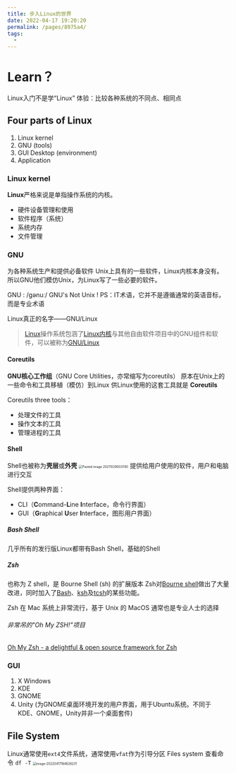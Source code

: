 ```yaml
---
title: 步入Linux的世界
date: 2022-04-17 19:20:20
permalink: /pages/8975a4/
tags:
  - 
---
```

# Learn？

Linux入门不是学“Linux”
体验：比较各种系统的不同点、相同点

## Four parts of Linux

1. Linux kernel
2. GNU (tools)
3. GUI Desktop (environment)
4. Application

### Linux kernel

**Linux**严格来说是单指操作系统的内核。

- 硬件设备管理和使用
- 软件程序（系统）
- 系统内存
- 文件管理

### GNU

为各种系统生产和提供必备软件
Unix上具有的一些软件，Linux内核本身没有。
所以GNU他们模仿Unix，为Linux写了一些必要的软件。

GNU : /gənuː/
GNU's Not Unix !
PS：IT术语，它并不是遵循通常的英语音标，而是专业术语

Linux真正的名字——GNU/Linux

> [Linux](https://zh.wikipedia.org/wiki/Linux)操作系统包涵了[Linux内核](https://zh.wikipedia.org/wiki/Linux%E5%85%A7%E6%A0%B8)与其他自由软件项目中的GNU组件和软件，可以被称为[GNU/Linux](https://zh.wikipedia.org/wiki/GNU/Linux)


#### Coreutils

**GNU核心工作组**（GNU Core Utilities，亦常缩写为coreutils）
原本在Unix上的一些命令和工具移植（模仿）到Linux
供Linux使用的这套工具就是 **Coreutils**

Coreutils three tools：

- 处理文件的工具
- 操作文本的工具
- 管理进程的工具

#### Shell
Shell也被称为**壳层**或**外壳**
<img src="https://cdn.jsdelivr.net/gh/JimFKppt/Pictures@master/static_files/img/Pasted%20image%2020211029003740.png" alt="Pasted image 20211029003740" style="zoom:50%;" />
提供给用户使用的软件，用户和电脑进行交互

Shell提供两种界面：

- CLI（**C**ommand-**L**ine **I**nterface，命令行界面）
- GUI（**G**raphical **U**ser **I**nterface，图形用户界面）

##### Bash Shell

几乎所有的发行版Linux都带有Bash Shell，基础的Shell

##### Zsh

也称为 Z shell，是 Bourne Shell (sh) 的扩展版本
Zsh对[Bourne shell](https://zh.wikipedia.org/wiki/Bourne_shell)做出了大量改进，同时加入了[Bash](https://zh.wikipedia.org/wiki/Bash)、[ksh](https://zh.wikipedia.org/wiki/Korn_shell)及[tcsh](https://zh.wikipedia.org/wiki/Tcsh)的某些功能。

Zsh 在 Mac 系统上非常流行，基于 Unix 的 MacOS 通常也是专业人士的选择

###### 非常吊的"Oh My ZSH!"项目

[Oh My Zsh - a delightful & open source framework for Zsh](https://ohmyz.sh/)

### GUI

1. X Windows
2. KDE
3. GNOME
4. Unity	(为GNOME桌面环境开发的用户界面，用于Ubuntu系统。不同于KDE、GNOME，Unity并非一个桌面套件)

## File System

Linux通常使用`ext4`文件系统，通常使用`vfat`作为引导分区
Files system 查看命令 `df -T`
<img src="https://cdn.jsdelivr.net/gh/JimFKppt/Pictures@master/static_files/img/image-20220417164626231.png" alt="image-20220417164626231" style="zoom:50%;" />
